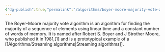 ```yaml
---
{"dg-publish":true,"permalink":"/algorithms/boyer-moore-majority-vote-algorithm/"}
---
```


The Boyer–Moore majority vote algorithm is an algorithm for finding the majority of a sequence of elements using linear time and a constant number of words of memory. It is named after Robert S. Boyer and J Strother Moore, who published it in 1981,[1] and is a prototypical example of a [[Algorithms/Streaming algorithms\|Streaming algorithms]]. 